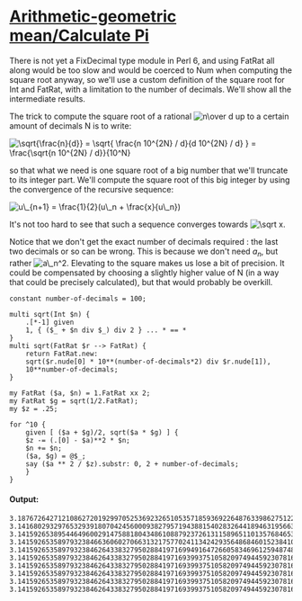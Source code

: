 [1]: http://rosettacode.org/wiki/Arithmetic-geometric_mean/Calculate_Pi

# [Arithmetic-geometric mean/Calculate Pi][1]

There is not yet a FixDecimal type module in Perl 6, and using FatRat all along would be too slow and would be coerced to Num when computing the square root anyway, so we'll use a custom definition of the square root for Int and FatRat, with a limitation to the number of decimals. We'll show all the intermediate results.



The trick to compute the square root of a rational <img class="tex" alt="n\over d" src="/mw/images/math/7/b/0/7b0364285593c3f0b4f1547e879b7a30.png"/> up to a certain amount of decimals N is to write:



<img class="tex" alt="\sqrt{\frac{n}{d}} = \sqrt{&#10;\frac{n 10^{2N} / d}{d 10^{2N} / d}&#10;} = \frac{\sqrt{n 10^{2N} / d}}{10^N}" src="/mw/images/math/f/c/4/fc4a3d254c7dd00711e6cba90a07bb9b.png"/>



so that what we need is one square root of a big number that we'll truncate to its integer part. We'll compute the square root of this big integer by using the convergence of the recursive sequence:



<img class="tex" alt="u\_{n+1} = \frac{1}{2}(u\_n + \frac{x}{u\_n})" src="/mw/images/math/e/f/1/ef1b37a4a4a2552a574dd4354a3f159e.png"/>



It's not too hard to see that such a sequence converges towards <img class="tex" alt="\sqrt x" src="/mw/images/math/a/0/b/a0b9673c7c97664405abeea23b78087a.png"/>.



Notice that we don't get the exact number of decimals required&#160;: the last two decimals or so can be wrong. This is because we don't need <span class="texhtml" dir="ltr">_a_<sub>_n_</sub></span>, but rather <img class="tex" alt="a\_n^2" src="/mw/images/math/6/a/2/6a2ded63ebfb3deb8d76656e00d56e44.png"/>. Elevating to the square makes us lose a bit of precision. It could be compensated by choosing a slightly higher value of N (in a way that could be precisely calculated), but that would probably be overkill.

```perl6
constant number-of-decimals = 100;
 
multi sqrt(Int $n) {
    .[*-1] given
    1, { ($_ + $n div $_) div 2 } ... * == *
}
multi sqrt(FatRat $r --> FatRat) {
    return FatRat.new:
    sqrt($r.nude[0] * 10**(number-of-decimals*2) div $r.nude[1]),
    10**number-of-decimals;
}
 
my FatRat ($a, $n) = 1.FatRat xx 2;
my FatRat $g = sqrt(1/2.FatRat);
my $z = .25;
 
for ^10 {
    given [ ($a + $g)/2, sqrt($a * $g) ] {
	$z -= (.[0] - $a)**2 * $n;
	$n += $n;
	($a, $g) = @$_;
	say ($a ** 2 / $z).substr: 0, 2 + number-of-decimals;
    }
}
```

#### Output:
```
3.1876726427121086272019299705253692326510535718593692264876339862751228325281223301147286106601617972
3.1416802932976532939180704245600093827957194388154028326441894631956630010102553193888894275152646100
3.1415926538954464960029147588180434861088792372613115896511013576846530795030865017740975862898631567
3.1415926535897932384663606027066313217577024113424293564868460152384109486069277582680622007332762125
3.1415926535897932384626433832795028841971699491647266058346961259487480060953290058518515759317101932
3.1415926535897932384626433832795028841971693993751058209749445923078164062862089986280468522286541140
3.1415926535897932384626433832795028841971693993751058209749445923078164062862089986280348253421170668
3.1415926535897932384626433832795028841971693993751058209749445923078164062862089986280348253421170665
3.1415926535897932384626433832795028841971693993751058209749445923078164062862089986280348253421170664
3.1415926535897932384626433832795028841971693993751058209749445923078164062862089986280348253421170663
```